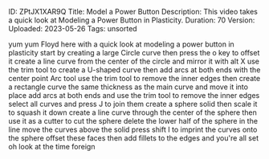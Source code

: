 ID: ZPtJX1XAR9Q
Title: Model a Power Button
Description: This video takes a quick look at Modeling a Power Button in Plasticity.
Duration: 70
Version: 
Uploaded: 2023-05-26
Tags: unsorted

yum yum
Floyd here with a quick look at modeling
a power button in plasticity start by
creating a large Circle curve then press
the o key to offset it create a line
curve from the center of the circle and
mirror it with alt X use the trim tool
to create a U-shaped curve then add arcs
at both ends with the center point Arc
tool use the trim tool to remove the
inner edges then create a rectangle
curve the same thickness as the main
curve and move it into place
add arcs at both ends and use the trim
tool to remove the inner edges
select all curves and press J to join
them
create a sphere solid then scale it to
squash it down
create a line curve through the center
of the sphere then use it as a cutter to
cut the sphere
delete the lower half of the sphere in
the line
move the curves above the solid
press shift I to imprint the curves onto
the sphere offset these faces then add
fillets to the edges and you're all set
oh look at the time
foreign
